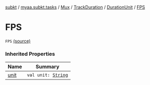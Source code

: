 [subkt](../../../../index.md) / [myaa.subkt.tasks](../../../index.md) / [Mux](../../index.md) / [TrackDuration](../index.md) / [DurationUnit](index.md) / [FPS](./-f-p-s.md)

# FPS

`FPS` [(source)](https://github.com/Myaamori/SubKt/blob/0.1.13/src/main/kotlin/myaa/subkt/tasks/muxtask.kt#L152)

### Inherited Properties

| Name | Summary |
|---|---|
| [unit](unit.md) | `val unit: `[`String`](https://kotlinlang.org/api/latest/jvm/stdlib/kotlin/-string/index.html) |
